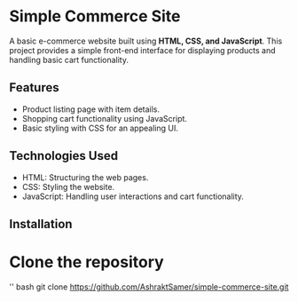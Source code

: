 # Simple Commerce Site

A basic e-commerce website built using **HTML, CSS, and JavaScript**. This project provides a simple front-end interface for displaying products and handling basic cart functionality.

## Features
- Product listing page with item details.
- Shopping cart functionality using JavaScript.
- Basic styling with CSS for an appealing UI.

## Technologies Used

- HTML: Structuring the web pages.
- CSS: Styling the website.
- JavaScript: Handling user interactions and cart functionality.

## Installation

# Clone the repository
'' bash 
   git clone https://github.com/AshraktSamer/simple-commerce-site.git




